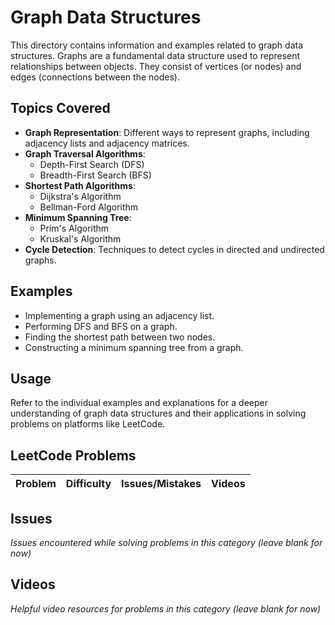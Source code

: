 # Graph Data Structures

This directory contains information and examples related to graph data structures. Graphs are a fundamental data structure used to represent relationships between objects. They consist of vertices (or nodes) and edges (connections between the nodes).

## Topics Covered

- **Graph Representation**: Different ways to represent graphs, including adjacency lists and adjacency matrices.
- **Graph Traversal Algorithms**: 
  - Depth-First Search (DFS)
  - Breadth-First Search (BFS)
- **Shortest Path Algorithms**: 
  - Dijkstra's Algorithm
  - Bellman-Ford Algorithm
- **Minimum Spanning Tree**: 
  - Prim's Algorithm
  - Kruskal's Algorithm
- **Cycle Detection**: Techniques to detect cycles in directed and undirected graphs.

## Examples

- Implementing a graph using an adjacency list.
- Performing DFS and BFS on a graph.
- Finding the shortest path between two nodes.
- Constructing a minimum spanning tree from a graph.

## Usage

Refer to the individual examples and explanations for a deeper understanding of graph data structures and their applications in solving problems on platforms like LeetCode.

## LeetCode Problems

| Problem | Difficulty | Issues/Mistakes | Videos |
|---------|------------|-----------------|--------|

## Issues
*Issues encountered while solving problems in this category (leave blank for now)*

## Videos  
*Helpful video resources for problems in this category (leave blank for now)*
